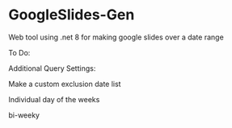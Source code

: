 # GoogleSlides-Gen
Web tool using .net 8 for making google slides over a date range 


To Do: 

Additional Query Settings:

Make a custom exclusion date list

Individual day of the weeks 

bi-weeky 
